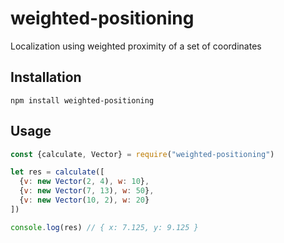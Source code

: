 # weighted-positioning
Localization using weighted proximity of a set of coordinates

## Installation
```shell
npm install weighted-positioning
```

## Usage
```js
const {calculate, Vector} = require("weighted-positioning")

let res = calculate([
  {v: new Vector(2, 4), w: 10},
  {v: new Vector(7, 13), w: 50},
  {v: new Vector(10, 2), w: 20}
])

console.log(res) // { x: 7.125, y: 9.125 }
```

